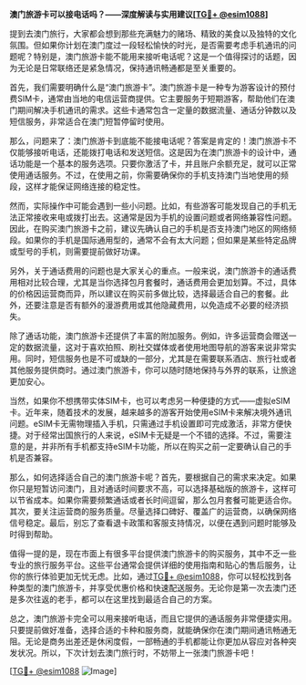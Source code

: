 **澳门旅游卡可以接电话吗？——深度解读与实用建议[[TG💪+ @esim1088](https://t.me/s/esim1088)]**

提到去澳门旅行，大家都会想到那些充满魅力的赌场、精致的美食以及独特的文化氛围。但如果你计划在澳门度过一段轻松愉快的时光，是否需要考虑手机通讯的问题呢？特别是，澳门旅游卡能不能用来接听电话呢？这是一个值得探讨的话题，因为无论是日常联络还是紧急情况，保持通讯畅通都是至关重要的。

首先，我们需要明确什么是“澳门旅游卡”。澳门旅游卡是一种专为游客设计的预付费SIM卡，通常由当地的电信运营商提供。它主要服务于短期游客，帮助他们在澳门期间解决手机通讯的需求。这些卡通常包含一定量的数据流量、通话分钟数以及短信服务，非常适合在澳门短暂停留时使用。

那么，问题来了：澳门旅游卡到底能不能接电话呢？答案是肯定的！澳门旅游卡不仅能够接听电话，还能拨打电话和发送短信。这是因为在澳门旅游卡的设计中，通话功能是一个基本的服务选项。只要你激活了卡，并且账户余额充足，就可以正常使用通话服务。不过，在使用之前，你需要确保你的手机支持澳门当地使用的频段，这样才能保证网络连接的稳定性。

然而，实际操作中可能会遇到一些小问题。比如，有些游客可能发现自己的手机无法正常接收来电或拨打出去。这通常是因为手机的设置问题或者网络兼容性问题。因此，在购买澳门旅游卡之前，建议先确认自己的手机是否支持澳门地区的网络频段。如果你的手机是国际通用型的，通常不会有太大问题；但如果是某些特定品牌或型号的手机，则需要提前做好功课。

另外，关于通话费用的问题也是大家关心的重点。一般来说，澳门旅游卡的通话费用相对比较合理，尤其是当你选择包月套餐时，通话费用会更加划算。不过，具体的价格因运营商而异，所以建议在购买前多做比较，选择最适合自己的套餐。此外，还要注意是否有额外的漫游费用或其他隐藏费用，以免造成不必要的经济损失。

除了通话功能，澳门旅游卡还提供了丰富的附加服务。例如，许多运营商会赠送一定的数据流量，这对于喜欢拍照、刷社交媒体或者使用地图导航的游客来说非常实用。同时，短信服务也是不可或缺的一部分，尤其是在需要联系酒店、旅行社或者其他服务提供商时。通过澳门旅游卡，你可以随时随地保持与外界的联系，让旅途更加安心。

当然，如果你不想携带实体SIM卡，也可以考虑另一种便捷的方式——虚拟eSIM卡。近年来，随着技术的发展，越来越多的游客开始使用eSIM卡来解决境外通讯问题。eSIM卡无需物理插入手机，只需通过手机设置即可完成激活，非常方便快捷。对于经常出国旅行的人来说，eSIM卡无疑是一个不错的选择。不过，需要注意的是，并非所有手机都支持eSIM卡功能，所以在购买之前一定要确认自己的手机是否兼容。

那么，如何选择适合自己的澳门旅游卡呢？首先，要根据自己的需求来决定。如果你只是短暂访问澳门，且对通话时间要求不高，可以选择基础版的旅游卡，这样可以节省成本。如果你需要频繁通话或者长时间逗留，那么包月套餐可能更适合你。其次，要关注运营商的服务质量。尽量选择口碑好、覆盖广的运营商，以确保网络信号稳定。最后，别忘了查看退卡政策和客服支持情况，以便在遇到问题时能够及时得到帮助。

值得一提的是，现在市面上有很多平台提供澳门旅游卡的购买服务，其中不乏一些专业的旅行服务平台。这些平台通常会提供详细的使用指南和贴心的售后服务，让你的旅行体验更加无忧无虑。比如，通过[TG💪+ @esim1088](https://t.me/s/esim1088)，你可以轻松找到各种类型的澳门旅游卡，并享受优惠价格和快速配送服务。无论你是第一次去澳门还是多次往返的老手，都可以在这里找到最适合自己的方案。

总之，澳门旅游卡完全可以用来接听电话，而且它提供的通话服务非常便捷实用。只要提前做好准备，选择合适的卡种和服务商，就能确保你在澳门期间通讯畅通无阻。无论是商务出差还是休闲度假，一部畅通的手机都能让你更加从容应对各种突发状况。所以，下次计划去澳门旅行时，不妨带上一张澳门旅游卡吧！

[[TG💪+ @esim1088](https://t.me/s/esim1088) ![Image](https://i.postimg.cc/4NQfJmqS/Snipaste-2025-05-13-00-14-12.png)]